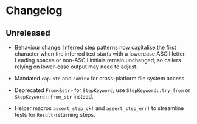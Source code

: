 # Changelog

## Unreleased

- Behaviour change: Inferred step patterns now capitalise the first character
  when the inferred text starts with a lowercase ASCII letter. Leading spaces
  or non-ASCII initials remain unchanged, so callers relying on lower-case
  output may need to adjust.

- Mandated `cap-std` and `camino` for cross-platform file system access.

- Deprecated `From<&str>` for `StepKeyword`; use `StepKeyword::try_from` or
  `StepKeyword::from_str` instead.
- Helper macros `assert_step_ok!` and `assert_step_err!` to streamline tests for
  `Result`-returning steps.
